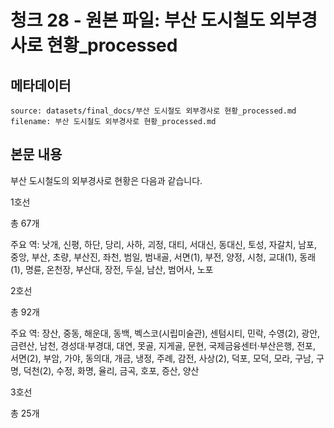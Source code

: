 # 청크 28 - 원본 파일: 부산 도시철도 외부경사로 현황_processed

## 메타데이터

```
source: datasets/final_docs/부산 도시철도 외부경사로 현황_processed.md
filename: 부산 도시철도 외부경사로 현황_processed.md
```

## 본문 내용

부산 도시철도의 외부경사로 현황은 다음과 같습니다.

1호선

총 67개

주요 역: 낫개, 신평, 하단, 당리, 사하, 괴정, 대티, 서대신, 동대신, 토성, 자갈치, 남포, 중앙, 부산, 초량, 부산진, 좌천, 범일, 범내골, 서면(1), 부전, 양정, 시청, 교대(1), 동래(1), 명륜, 온천장, 부산대, 장전, 두실, 남산, 범어사, 노포

2호선

총 92개

주요 역: 장산, 중동, 해운대, 동백, 벡스코(시립미술관), 센텀시티, 민락, 수영(2), 광안, 금련산, 남천, 경성대·부경대, 대연, 못골, 지게골, 문현, 국제금융센터·부산은행, 전포, 서면(2), 부암, 가야, 동의대, 개금, 냉정, 주례, 감전, 사상(2), 덕포, 모덕, 모라, 구남, 구명, 덕천(2), 수정, 화명, 율리, 금곡, 호포, 증산, 양산

3호선

총 25개